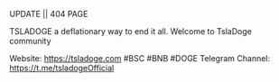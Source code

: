 UPDATE || 404 PAGE

TSLADOGE a deflationary way to end it all.
Welcome to TslaDoge community

Website: https://tsladoge.com
#BSC #BNB #DOGE
Telegram Channel: https://t.me/tsladogeOfficial
